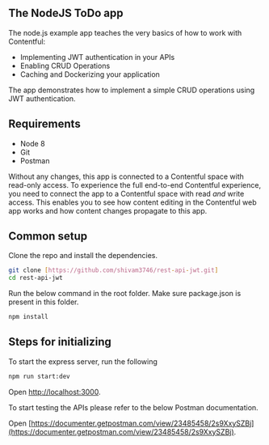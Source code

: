 ## The NodeJS ToDo app

The node.js example app teaches the very basics of how to work with Contentful:

- Implementing JWT authentication in your APIs
- Enabling CRUD Operations
- Caching and Dockerizing your application

The app demonstrates how to implement a simple CRUD operations using JWT authentication.

## Requirements

* Node 8
* Git
* Postman

Without any changes, this app is connected to a Contentful space with read-only access. To experience the full end-to-end Contentful experience, you need to connect the app to a Contentful space with read _and_ write access. This enables you to see how content editing in the Contentful web app works and how content changes propagate to this app.

## Common setup

Clone the repo and install the dependencies.

```bash
git clone [https://github.com/shivam3746/rest-api-jwt.git]
cd rest-api-jwt
```

Run the below command in the root folder. Make sure package.json is present in this folder.

```bash
npm install
```

## Steps for initializing

To start the express server, run the following

```bash
npm run start:dev
```

Open [http://localhost:3000](http://localhost:3000).

To start testing the APIs please refer to the below Postman documentation.

Open [https://documenter.getpostman.com/view/23485458/2s9XxySZBj](https://documenter.getpostman.com/view/23485458/2s9XxySZBj).
